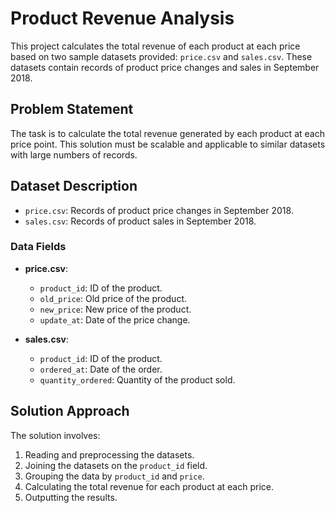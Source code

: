 # Product Revenue Analysis

This project calculates the total revenue of each product at each price based on two sample datasets provided: `price.csv` and `sales.csv`. These datasets contain records of product price changes and sales in September 2018.

## Problem Statement

The task is to calculate the total revenue generated by each product at each price point. This solution must be scalable and applicable to similar datasets with large numbers of records.

## Dataset Description

- `price.csv`: Records of product price changes in September 2018.
- `sales.csv`: Records of product sales in September 2018.

### Data Fields

- **price.csv**:
  - `product_id`: ID of the product.
  - `old_price`: Old price of the product.
  - `new_price`: New price of the product.
  - `update_at`: Date of the price change.

- **sales.csv**:
  - `product_id`: ID of the product.
  - `ordered_at`: Date of the order.
  - `quantity_ordered`: Quantity of the product sold.

## Solution Approach

The solution involves:
1. Reading and preprocessing the datasets.
2. Joining the datasets on the `product_id` field.
3. Grouping the data by `product_id` and `price`.
4. Calculating the total revenue for each product at each price.
5. Outputting the results.

